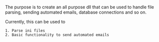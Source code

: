 
The purpose is to create an all purpose dll that can be used to handle file parsing, sending automated emails, database connections and so on.

Currently, this can be used to

	1. Parse ini files
	2. Basic functionality to send automated emails
